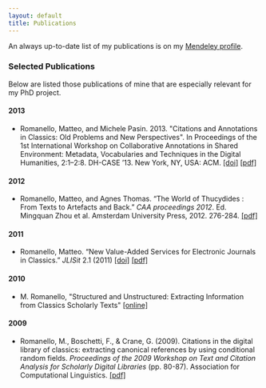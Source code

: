 ```yaml
---
layout: default
title: Publications
---
```

An always up-to-date list of my publications is on my [Mendeley profile](http://www.mendeley.com/profiles/matteo-romanello/).

### Selected Publications ###

Below are listed those publications of mine that are especially relevant for my PhD project.

#### 2013 ####

* Romanello, Matteo, and Michele Pasin. 2013. "Citations and Annotations in Classics: Old Problems and New Perspectives". In Proceedings of the 1st International Workshop on Collaborative Annotations in Shared Environment: Metadata, Vocabularies and Techniques in the Digital Humanities, 2:1–2:8. DH-CASE ’13. New York, NY, USA: ACM. [\[doi\]](http://dx.doi.org/10.1145/2517978.2517981) [\[pdf\]](files/romanello-pasin_dhcase2013.pdf)

#### 2012 ####
* Romanello, Matteo, and Agnes Thomas. “The World of Thucydides : From Texts to Artefacts and Back.” *CAA proceedings 2012*. Ed. Mingquan Zhou et al. Amsterdam University Press, 2012. 276-284. [\[pdf\]](files/romanello-thomas_caa2012.pdf)

#### 2011 ####
* Romanello, Matteo. “New Value-Added Services for Electronic Journals in Classics.” *JLISit* 2.1 (2011) [\[doi\]](http://dx.doi.org/10.4403/jlis.it-4603) [\[pdf\]](files/romanello_jlis_2011.pdf)

#### 2010 ####
* M. Romanello, "Structured and Unstructured: Extracting Information from Classics Scholarly Texts" [\[online\]](http://dh2010.cch.kcl.ac.uk/academic-programme/abstracts/papers/html/ab-803.html)

#### 2009 ####
* Romanello, M., Boschetti, F., & Crane, G. (2009). Citations in the digital library of classics: extracting canonical references by using conditional random fields. *Proceedings of the 2009 Workshop on Text and Citation Analysis for Scholarly Digital Libraries* (pp. 80-87). Association for Computational Linguistics. [\[pdf\]](files/romanello_singapore.pdf)

<!--
#### 2008 ####
#### 2007 ####
-->